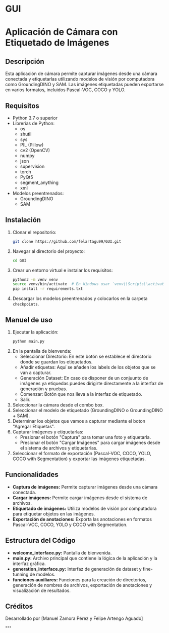 # GUI

# Aplicación de Cámara con Etiquetado de Imágenes

## Descripción
Esta aplicación de cámara permite capturar imágenes desde una cámara conectada y etiquetarlas utilizando modelos de visión por computadora como GroundingDINO y SAM. Las imágenes etiquetadas pueden exportarse en varios formatos, incluidos Pascal-VOC, COCO y YOLO.

## Requisitos
- Python 3.7 o superior
- Librerías de Python:
  - os
  - shutil
  - sys
  - PIL (Pillow)
  - cv2 (OpenCV)
  - numpy
  - json
  - supervision
  - torch
  - PyQt5
  - segment_anything
  - xml
- Modelos preentrenados:
  - GroundingDINO
  - SAM

## Instalación
1. Clonar el repositorio:
    ```sh
    git clone https://github.com/felartagu99/GUI.git
    ```
2. Navegar al directorio del proyecto:
    ```sh
    cd GUI
    ```
3. Crear un entorno virtual e instalar los requisitos:
    ```sh
    python3 -m venv venv
    source venv/bin/activate  # En Windows usar `venv\\Scripts\\activate`
    pip install -r requirements.txt
    ```
4. Descargar los modelos preentrenados y colocarlos en la carpeta `checkpoints`.

## Manuel de uso
1. Ejecutar la aplicación:
    ```sh
    python main.py
    ```
2. En la pantalla de bienvenda:
     * Seleccionar Directorio: En este botón se establece el directorio donde se guardan los etiquetados.
     * Añadir etiquetas: Aquí se añaden los labels de los objetos que se van a capturar.
     * Generación Dataset: En caso de disponer de un conjuunto de imágenes ya etiquedas puedes dirigirte directamente a la interfaz de generación y pruebas.
     * Comenzar: Botón que nos lleva a la interfaz de etiquetado.
     * Salir.
2. Seleccionar la cámara desde el combo box.
3. Seleccionar el modelo de etiquetado (GroundingDINO o GroundingDINO + SAM).
4. Determinar los objetos que vamos a capturar mediante el boton "Agregar Etiquetas".
4. Capturar imágenes y etiquetarlas:
    - Presionar el botón "Captura" para tomar una foto y etiquetarla.
    - Presionar el botón "Cargar Imágenes" para cargar imágenes desde el sistema de archivos y etiquetarlas.
5. Seleccionar el formato de exportación (Pascal-VOC, COCO, YOLO, COCO with Segmentation) y exportar las imágenes etiquetadas.

## Funcionalidades
- **Captura de imágenes:** Permite capturar imágenes desde una cámara conectada.
- **Cargar imágenes:** Permite cargar imágenes desde el sistema de archivos.
- **Etiquetado de imágenes:** Utiliza modelos de visión por computadora para etiquetar objetos en las imágenes.
- **Exportación de anotaciones:** Exporta las anotaciones en formatos Pascal-VOC, COCO, YOLO y COCO with Segmentation.

## Estructura del Código
- **welcome_interface.py:** Pantalla de bienvenida.
- **main.py:** Archivo principal que contiene la lógica de la aplicación y la interfaz gráfica.
- **generation_interface.py:** Interfaz de generación de dataset y fine-tunning de modelos.
- **funciones auxiliares:** Funciones para la creación de directorios, generación de nombres de archivos, exportación de anotaciones y visualización de resultados.

## Créditos
Desarrollado por [Manuel Zamora Pérez y Felipe Artengo Aguado]

"""
